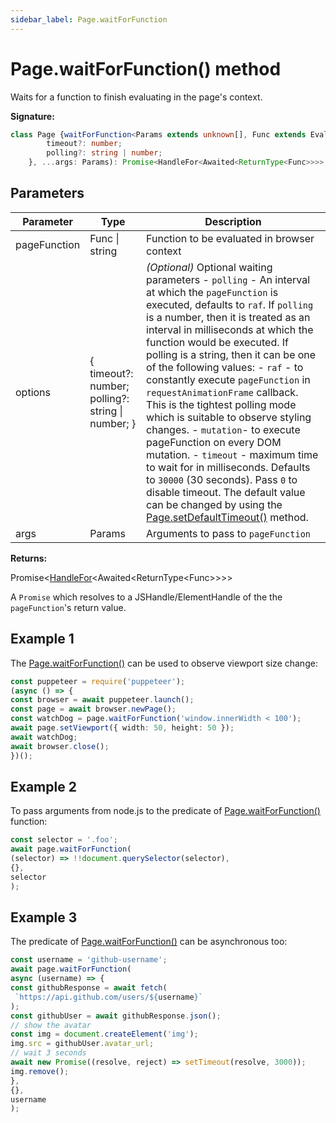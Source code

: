 ```yaml
---
sidebar_label: Page.waitForFunction
---
```

# Page.waitForFunction() method

Waits for a function to finish evaluating in the page's context.

**Signature:**

```typescript
class Page {waitForFunction<Params extends unknown[], Func extends EvaluateFunc<Params> = EvaluateFunc<Params>>(pageFunction: Func | string, options?: {
        timeout?: number;
        polling?: string | number;
    }, ...args: Params): Promise<HandleFor<Awaited<ReturnType<Func>>>>;}
```

## Parameters

|  Parameter | Type | Description |
|  --- | --- | --- |
|  pageFunction | Func \| string | Function to be evaluated in browser context |
|  options | { timeout?: number; polling?: string \| number; } | <i>(Optional)</i> Optional waiting parameters - <code>polling</code> - An interval at which the <code>pageFunction</code> is executed, defaults to <code>raf</code>. If <code>polling</code> is a number, then it is treated as an interval in milliseconds at which the function would be executed. If polling is a string, then it can be one of the following values: - <code>raf</code> - to constantly execute <code>pageFunction</code> in <code>requestAnimationFrame</code> callback. This is the tightest polling mode which is suitable to observe styling changes. - <code>mutation</code>- to execute pageFunction on every DOM mutation. - <code>timeout</code> - maximum time to wait for in milliseconds. Defaults to <code>30000</code> (30 seconds). Pass <code>0</code> to disable timeout. The default value can be changed by using the [Page.setDefaultTimeout()](./puppeteer.page.setdefaulttimeout.md) method. |
|  args | Params | Arguments to pass to <code>pageFunction</code> |

**Returns:**

Promise&lt;[HandleFor](./puppeteer.handlefor.md)&lt;Awaited&lt;ReturnType&lt;Func&gt;&gt;&gt;&gt;

A `Promise` which resolves to a JSHandle/ElementHandle of the the `pageFunction`'s return value.

## Example 1

The [Page.waitForFunction()](./puppeteer.page.waitforfunction.md) can be used to observe viewport size change:

```ts
const puppeteer = require('puppeteer');
(async () => {
const browser = await puppeteer.launch();
const page = await browser.newPage();
const watchDog = page.waitForFunction('window.innerWidth < 100');
await page.setViewport({ width: 50, height: 50 });
await watchDog;
await browser.close();
})();
```

## Example 2

To pass arguments from node.js to the predicate of [Page.waitForFunction()](./puppeteer.page.waitforfunction.md) function:

```ts
const selector = '.foo';
await page.waitForFunction(
(selector) => !!document.querySelector(selector),
{},
selector
);
```

## Example 3

The predicate of [Page.waitForFunction()](./puppeteer.page.waitforfunction.md) can be asynchronous too:

```ts
const username = 'github-username';
await page.waitForFunction(
async (username) => {
const githubResponse = await fetch(
 `https://api.github.com/users/${username}`
);
const githubUser = await githubResponse.json();
// show the avatar
const img = document.createElement('img');
img.src = githubUser.avatar_url;
// wait 3 seconds
await new Promise((resolve, reject) => setTimeout(resolve, 3000));
img.remove();
},
{},
username
);
```

